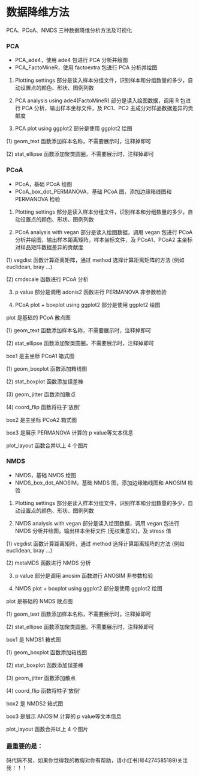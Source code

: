 # 数据降维方法

PCA、PCoA、NMDS 三种数据降维分析方法及可视化

### PCA

- PCA_ade4，使用 ade4 包进行 PCA 分析并绘图
- PCA_FactoMineR，使用 factoextra 包进行 PCA 分析并绘图

1. Plotting settings 部分是读入样本分组文件，识别样本和分组数量的多少，自动设置点的颜色、形状、图例列数

2. PCA analysis using ade4(FactoMineR) 部分是读入绘图数据，调用 R 包进行 PCA 分析，输出样本坐标文件，及 PC1、PC2 主成分对样品数据差异的贡献度

3. PCA plot using ggplot2 部分是使用 ggplot2 绘图

(1) geom_text 函数添加样本名称，不需要展示时，注释掉即可

(2) stat_ellipse 函数添加聚类圆圈，不需要展示时，注释掉即可

### PCoA

- PCoA，基础 PCoA 绘图
- PCoA_box_dot_PERMANOVA，基础 PCoA 图，添加边缘箱线图和 PERMANOVA 检验

1. Plotting settings 部分是读入样本分组文件，识别样本和分组数量的多少，自动设置点的颜色、形状、图例列数

2. PCoA analysis with vegan 部分是读入绘图数据，调用 vegan 包进行 PCoA 分析并绘图，输出样本距离矩阵，样本坐标文件，及 PCoA1、PCoA2 主坐标对样品矩阵数据差异的贡献度

(1) vegdist 函数计算距离矩阵，通过 method 选择计算距离矩阵的方法 (例如 euclidean, bray ...)

(2) cmdscale 函数进行 PCoA 分析

3. p value 部分是调用 adonis2 函数进行 PERMANOVA 非参数检验

4. PCoA plot + boxplot using ggplot2 部分是使用 ggplot2 绘图

plot 是基础的 PCoA 散点图

(1) geom_text 函数添加样本名称，不需要展示时，注释掉即可

(2) stat_ellipse 函数添加聚类圆圈，不需要展示时，注释掉即可

box1 是主坐标 PCoA1 箱式图

(1) geom_boxplot 函数添加箱线图

(2) stat_boxplot 函数添加误差棒

(3) geom_jitter 函数添加散点

(4) coord_flip 函数将柱子‘放倒’

box2 是主坐标 PCoA2 箱式图

box3 是展示 PERMANOVA 计算的 p value等文本信息

plot_layout 函数合并以上 4 个图片


### NMDS

- NMDS，基础 NMDS 绘图
- NMDS_box_dot_ANOSIM，基础 NMDS 图，添加边缘箱线图和 ANOSIM 检验

1. Plotting settings 部分是读入样本分组文件，识别样本和分组数量的多少，自动设置点的颜色、形状、图例列数

2. NMDS analysis with vegan 部分是读入绘图数据，调用 vegan 包进行 NMDS 分析并绘图，输出样本坐标文件 (无权重意义)，及 stress 值

(1) vegdist 函数计算距离矩阵，通过 method 选择计算距离矩阵的方法 (例如 euclidean, bray ...)

(2) metaMDS 函数进行 NMDS 分析

3. p value 部分是调用 anosim 函数进行 ANOSIM  非参数检验

4. NMDS plot + boxplot using ggplot2 部分是使用 ggplot2 绘图

plot 是基础的 NMDS 散点图

(1) geom_text 函数添加样本名称，不需要展示时，注释掉即可

(2) stat_ellipse 函数添加聚类圆圈，不需要展示时，注释掉即可

box1 是 NMDS1 箱式图

(1) geom_boxplot 函数添加箱线图

(2) stat_boxplot 函数添加误差棒

(3) geom_jitter 函数添加散点

(4) coord_flip 函数将柱子‘放倒’

box2 是 NMDS2 箱式图

box3 是展示 ANOSIM 计算的 p value等文本信息

plot_layout 函数合并以上 4 个图片


### 最重要的是：

码代码不易，如果你觉得我的教程对你有帮助，请小红书(号4274585189)关注我！！！

